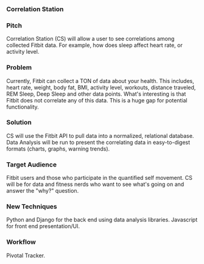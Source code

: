 ### Correlation Station

### Pitch

Correlation Station (CS) will allow a user to see correlations among collected Fitbit data. For example, how does sleep affect heart rate, or activity level.

### Problem

Currently, Fitbit can collect a TON of data about your health. This includes, heart rate, weight, body fat, BMI, activity level, workouts, distance traveled, REM Sleep, Deep Sleep and other data points. What's interesting is that Fitbit does not correlate any of this data. This is a huge gap for potential functionality.

### Solution

CS will use the Fitbit API to pull data into a normalized, relational database. Data Analysis will be run to present the correlating data in easy-to-digest formats (charts, graphs, warning trends).

### Target Audience

Fitbit users and those who participate in the quantified self movement. CS will be for data and fitness nerds who want to see what's going on and answer the "why?" question.

### New Techniques

Python and Django for the back end using data analysis libraries. Javascript for front end presentation/UI.

### Workflow

Pivotal Tracker.
